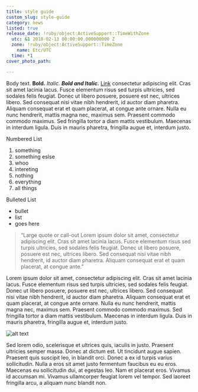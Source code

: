 ```yaml
---
title: style guide
custom_slug: style-guide
category: news
listed: true
release_date: !ruby/object:ActiveSupport::TimeWithZone
  utc: &1 2018-02-13 00:00:00.000000000 Z
  zone: !ruby/object:ActiveSupport::TimeZone
    name: Etc/UTC
  time: *1
cover_photo_path: 

---
```

Body text. __Bold.__ _Italic._ __*Bold and Italic.*__ [Link]() consectetur adipiscing elit. Cras sit amet lacinia lacus. Fusce elementum risus sed turpis ultricies, sed sodales felis feugiat. Donec ut libero posuere, posuere est nec, ultrices libero. Sed consequat nisi vitae nibh hendrerit, id auctor diam pharetra. Aliquam consequat erat et quam placerat, at congue ante ornare. Nulla eu nunc hendrerit, mattis magna nec, maximus sem. Praesent commodo commodo maximus. Sed fringilla tortor a diam mattis vestibulum. Maecenas in interdum ligula. Duis in mauris pharetra, fringilla augue et, interdum justo.

Numbered List

1. something
  1. something eslse
  2. whoo
  3. intereting
2. nothing
3. everything
4. all things

Bulleted List

* bullet
* list
* goes here

> “Large quote or call-out Lorem ipsum dolor sit amet, consectetur adipiscing elit. Cras sit amet lacinia lacus. Fusce elementum risus sed turpis ultricies, sed sodales felis feugiat. Donec ut libero posuere, posuere est nec, ultrices libero. Sed consequat nisi vitae nibh hendrerit, id auctor diam pharetra. Aliquam consequat erat et quam placerat, at congue ante.”

Lorem ipsum dolor sit amet, consectetur adipiscing elit. Cras sit amet lacinia lacus. Fusce elementum risus sed turpis ultricies, sed sodales felis feugiat. Donec ut libero posuere, posuere est nec, ultrices libero. Sed consequat nisi vitae nibh hendrerit, id auctor diam pharetra. Aliquam consequat erat et quam placerat, at congue ante ornare. Nulla eu nunc hendrerit, mattis magna nec, maximus sem. Praesent commodo commodo maximus. Sed fringilla tortor a diam mattis vestibulum. Maecenas in interdum ligula. Duis in mauris pharetra, fringilla augue et, interdum justo.

![alt text](https://s3-us-west-2.amazonaws.com/www-makeschool-images/pages/blog/hero.png)

Sed lorem odio, scelerisque et ultrices quis, iaculis in justo. Praesent ultricies semper massa. Donec at dictum est. Ut tincidunt augue sapien. Praesent quis suscipit leo, in blandit orci. Donec a ex id turpis varius sollicitudin. Nulla a eros sit amet justo fermentum faucibus eu eu eros. Maecenas eu sollicitudin dui, at egestas leo. Nam et placerat eros. Vivamus id accumsan mi. Vivamus ullamcorper feugiat lorem vel tempor. Sed laoreet fringilla arcu, a aliquam nunc blandit non.
